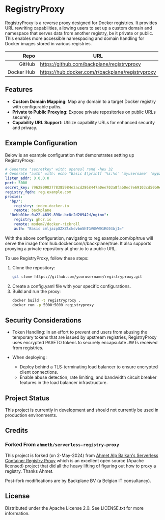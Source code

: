 # RegistryProxy

RegistryProxy is a reverse proxy designed for Docker registries. It provides URL rewriting capabilities, allowing users to set up a custom domain and namespace that serves data from another registry, be it private or public. This enables more accessible namespacing and domain handling for Docker images stored in various registries.

Repo       | URL
---------: | --------------------------------------------------
GitHub     | <https://github.com/backplane/registryproxy>
Docker Hub | <https://hub.docker.com/r/backplane/registryproxy>

## Features

- **Custom Domain Mapping**: Map any domain to a target Docker registry with configurable paths.
- **Private to Public Proxying**: Expose private repositories on public URLs securely.
- **Capability URL Support**: Utilize capability URLs for enhanced security and privacy.

## Example Configuration

Below is an example configuration that demonstrates setting up RegistryProxy:

```yaml
# Generate "secretkey" with: openssl rand -hex 32
# Generate "auth" with: echo "Basic $(printf '%s:%s' 'myusername' 'mypassword' | base64)"
listen_addr: 0.0.0.0
port: 5000
secret_key: 796280902778385984e2acd2868447a0ee703a8fab0ed7e69103cd50b9e3cddd
registry_fqdn: reg.example.com
proxies:
  "bp/":
    registry: index.docker.io
    remote: backplane
  "0ebb01be-0a22-4639-898c-bc8c2d20942d/nginx":
    registry: ghcr.io
    remote: modem7/docker-rickroll
    auth: "Basic cmljazpOZXZlckdvbm5hTGV0WW91RG93bjI="
```

With the above configuration, navigating to reg.example.com/bp/true will serve the image from hub.docker.com/r/backplane/true. It also supports proxying a private repository at ghcr.io to a public URL.

To use RegistryProxy, follow these steps:

1. Clone the repository:
    ```bash
    git clone https://github.com/yourusername/registryproxy.git
    ```
2. Create a config.yaml file with your specific configurations.
3. Build and run the proxy:
    ```bash
    docker build -t registryproxy .
    docker run -p 5000:5000 registryproxy
    ```

## Security Considerations

* Token Handling: In an effort to prevent end users from abusing the temporary tokens that are issued by upstream registries, RegistryProxy uses encrypted PASETO tokens to securely encapsulate JWTs received from registries.

* When deploying:
    * Deploy behind a TLS-terminating load balancer to ensure encrypted client connections.
    * Enable abuse detection, rate limiting, and bandwidth circuit breaker features in the load balancer infrastructure.

## Project Status

This project is currently in development and should not currently be used in production environments.

## Credits

### Forked From `ahmetb/serverless-registry-proxy`

This project is forked (on 2-May-2024) from [Ahmet Alp Balkan's Serverless Container Registry Proxy](https://github.com/ahmetb/serverless-registry-proxy) which is an excellent open source (Apache licensed) project that did all the heavy lifting of figuring out how to proxy a registry. Thanks Ahmet.

Post-fork modifications are by Backplane BV (a Belgian IT consultancy).

## License

Distributed under the Apache License 2.0. See LICENSE.txt for more information.
